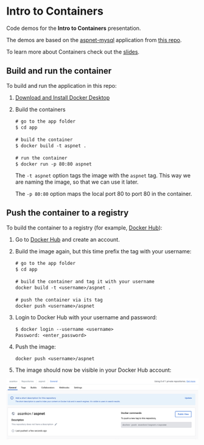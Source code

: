 # Intro to Containers

Code demos for the **Intro to Containers** presentation.

The demos are based on the [aspnet-mysql](https://github.com/docker/awesome-compose/tree/master/aspnet-mssql) application from [this repo](https://github.com/docker/awesome-compose).

To learn more about Containers check out the [slides](./intro-to-containers.key).

## Build and run the container

To build and run the application in this repo:

1. [Download and Install Docker Desktop](https://www.docker.com/products/docker-desktop/)

2. Build the containers

    ```shell
    # go to the app folder
    $ cd app

    # build the container
    $ docker build -t aspnet .

    # run the container
    $ docker run -p 80:80 aspnet
    ```

    The `-t aspnet` option tags the image with the `aspnet` tag.
    This way we are naming the image, so that we can use it later.

    The `-p 80:80` option maps the local port 80 to port 80 in the container.

## Push the container to a registry

To build the container to a registry (for example, [Docker Hub](https://hub.docker.com/)):

1. Go to [Docker Hub](https://hub.docker.com/) and create an account.

2. Build the image again, but this time prefix the tag with your username:

    ```shell
    # go to the app folder
    $ cd app

    # build the container and tag it with your username
    docker build -t <username>/aspnet .

    # push the container via its tag
    docker push <username>/aspnet
    ```

3. Login to Docker Hub with your username and password:

    ```shell
    $ docker login --username <username>
    Password: <enter_password>
    ```

4. Push the image:

    ```shell
    docker push <username>/aspnet
    ```

5. The image should now be visible in your Docker Hub account:

![Screenshot from Docker Hub showing the image](./docker-hub.png)
